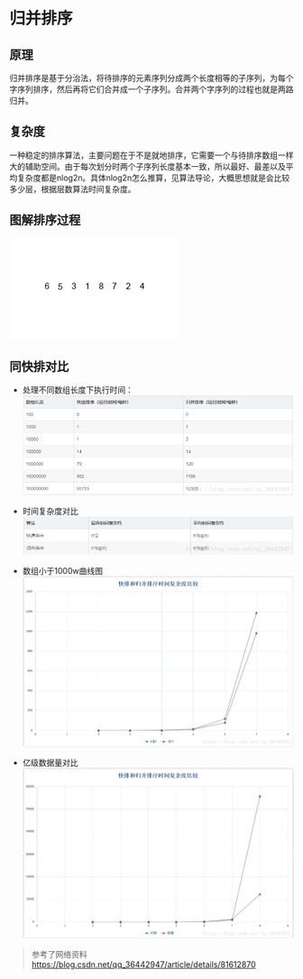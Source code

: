 # 归并排序

## 原理
归并排序是基于分治法，将待排序的元素序列分成两个长度相等的子序列，为每个字序列排序，然后再将它们合并成一个子序列。合并两个字序列的过程也就是两路归并。

## 复杂度
一种稳定的排序算法，主要问题在于不是就地排序，它需要一个与待排序数组一样大的辅助空间。由于每次划分时两个子序列长度基本一致，所以最好、最差以及平均复杂度都是nlog2n。具体nlog2n怎么推算，见算法导论，大概思想就是会比较多少层，根据层数算法时间复杂度。

## 图解排序过程
![归并排序图解](../resource/归并排序过程.gif)

## 同快排对比
* 处理不同数组长度下执行时间：
![归并排序图解](../resource/归并与快排处理对比二维表.png)

* 时间复杂度对比
![归并排序图解](../resource/归并与快排复杂度对比表.png)

* 数组小于1000w曲线图
![归并排序图解](../resource/归并与快排处理对比曲线表.png)

* 亿级数据量对比
![归并排序图解](../resource/归并与快排处理大数据对比曲线表.png)



> 参考了网络资料
> https://blog.csdn.net/qq_36442947/article/details/81612870